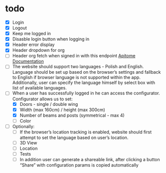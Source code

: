 # todo
- [x] Login
- [x] Logout
- [x] Keep me logged in
- [x] Disasble login button when logging in
- [x] Header error display
- [x] Header dropdown for org
- [ ] Header org fetch when signed in  with this endpoint [Apitome Documentation](https://bench-api.applover.pl/api/docs#organizations-display-organization)
- [ ] The website should support two languages - Polish and English. Language should be set up based on the browser’s settings and fallback to English if browser language is not supported within the app. Additionally, user can specify the language himself by select box with list of available languages. 
- [ ] When a user has successfully logged in he can access the configurator. Configurator allows us to set: 
	- [x] Doors - single / double wing
	- [x] Width (max 160cm) / height (max 300cm)
	- [x] Number of beams and posts (symmetrical - max 4)
	- [ ] Color
- [ ] Optionally:
	- [ ] If the browser’s location tracking is enabled, website should first attempt to set the language based on user’s location. 
	- [ ] 3D View
	- [ ] Location
	- [ ] Tests
	- [ ] In addition user can generate a shareable link, after clicking a button “Share” with configuration params is copied automatically 
